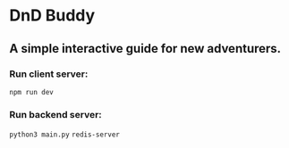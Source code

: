 # DnD Buddy

## A simple interactive guide for new adventurers.

### Run client server:
```npm run dev```

### Run backend server:
```python3 main.py```
```redis-server```